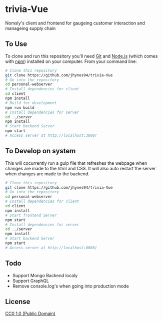 # trivia-Vue

Nomsly's client and frontend for gaugeing customer interaction and manageing supply chain

## To Use

To clone and run this repository you'll need [Git](https://git-scm.com) and [Node.js](https://nodejs.org/en/download/) (which comes with [npm](http://npmjs.com)) installed on your computer. From your command line:

```bash
# Clone this repository
git clone https://github.com/jhynes94/trivia-Vue
# Go into the repository
cd personal-webserver
# Install dependencies for client
cd client
npm install
# Build for development
npm run build
# Install dependencies for server
cd ../server
npm install
# Start backend Server
npm start
# Access server at http://localhost:3000/
```

## To Develop on system

This will cocurrently run a gulp file that refreshes the webpage when changes are made to the html and CSS. It will also auto restart the server when changes are made to the backend.

```bash
# Clone this repository
git clone https://github.com/jhynes94/trivia-Vue
# Go into the repository
cd personal-webserver
# Install dependencies for client
cd client
npm install
# Start frontend Server
npm start
# Install dependencies for server
cd ../server
npm install
# Start backend Server
npm start
# Access server at http://localhost:8080/
```

## Todo

- Support Mongo Backend localy
- Support GraphQL
- Remove console.log's when going into production mode

## License

[CC0 1.0 (Public Domain)](LICENSE.md)
